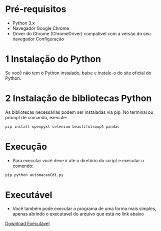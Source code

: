 
# Pré-requisitos

- Python 3.x
- Navegador Google Chrome
- Driver do Chrome (ChromeDriver) compatível com a versão do seu navegador
Configuração

# 1 Instalação do Python
Se você não tem o Python instalado, baixe e instale-o do site oficial do Python.

# 2 Instalação de bibliotecas Python
As bibliotecas necessárias podem ser instaladas via pip. No terminal ou prompt de comando, execute:

```bash
pip install openpyxl selenium beautifulsoup4 pandas
```
# Execução

- Para executar você deve ir ate o diretório do script e executar o comendo:

```bash
pip python automacaoCdi.py
```
# Executável

- Você também pode executar o programa de uma forma mais simples, apenas abrindo o executavel do arquivo que está no link abaixo

[Download Executável](https://drive.google.com/drive/folders/1Q_UvPLHLeIl0HBBDrnpyB7Dmw_CdhYmW?usp=drive_link)
